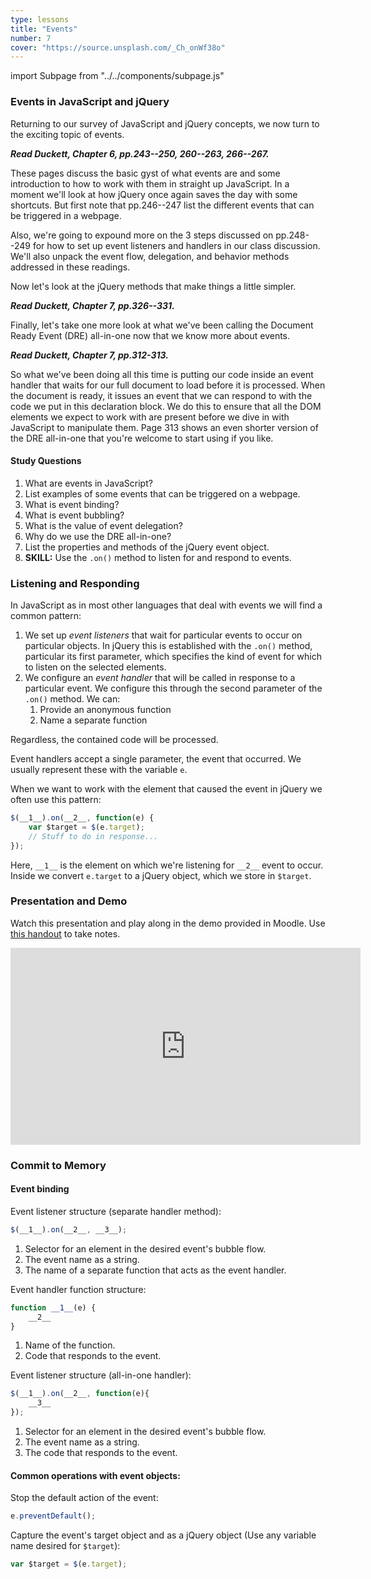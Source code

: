 ```yaml
---
type: lessons
title: "Events"
number: 7
cover: "https://source.unsplash.com/_Ch_onWf38o"
---
```

import Subpage from "../../components/subpage.js"

<Subpage slug="events">

### Events in JavaScript and jQuery

Returning to our survey of JavaScript and jQuery concepts, we now turn to the exciting topic of events.

***Read Duckett, Chapter 6, pp.243--250, 260--263, 266--267.***

These pages discuss the basic gyst of what events are and some introduction to how to work with them in straight up JavaScript. In a moment we'll look at how jQuery once again saves the day with some shortcuts. But first note that pp.246--247 list the different events that can be triggered in a webpage.

Also, we're going to expound more on the 3 steps discussed on pp.248--249 for how to set up event listeners and handlers in our class discussion. We'll also unpack the event flow, delegation, and behavior methods addressed in these readings.

Now let's look at the jQuery methods that make things a little simpler.

***Read Duckett, Chapter 7, pp.326--331.***

Finally, let's take one more look at what we've been calling the Document Ready Event (DRE) all-in-one now that we know more about events.

***Read Duckett, Chapter 7, pp.312-313.***

So what we've been doing all this time is putting our code inside an event handler that waits for our full document to load before it is processed. When the document is ready, it issues an event that we can respond to with the code we put in this declaration block. We do this to ensure that all the DOM elements we expect to work with are present before we dive in with JavaScript to manipulate them. Page 313 shows an even shorter version of the DRE all-in-one that you're welcome to start using if you like.

#### Study Questions

1. What are events in JavaScript?
2. List examples of some events that can be triggered on a webpage.
3. What is event binding?
4. What is event bubbling?
5. What is the value of event delegation?
6. Why do we use the DRE all-in-one?
7. List the properties and methods of the jQuery event object.
8. **SKILL:** Use the `.on()` method to listen for and respond to events.

</Subpage>
<Subpage slug="listening-and-responding">

### Listening and Responding

In JavaScript as in most other languages that deal with events we will find a common pattern:

1. We set up *event listeners* that wait for particular events to occur on particular objects. In jQuery this is established with the `.on()` method, particular its first parameter, which specifies the kind of event for which to listen on the selected elements.
2. We configure an *event handler* that will be called in response to a particular event. We configure this through the second parameter of the `.on()` method. We can:
    1. Provide an anonymous function
    2. Name a separate function

Regardless, the contained code will be processed.

Event handlers accept a single parameter, the event that occurred. We usually represent these with the variable `e`.

When we want to work with the element that caused the event in jQuery we often use this pattern:

```js
$(__1__).on(__2__, function(e) {
    var $target = $(e.target);
    // Stuff to do in response...
});
```

Here, `__1__` is the element on which we're listening for `__2__` event to occur. Inside we convert `e.target` to a jQuery object, which we store in `$target`.

</Subpage>
<Subpage slug="presentation-and-demo">

### Presentation and Demo

Watch this presentation and play along in the demo provided in Moodle. Use [this handout](/docs/vcd-3650-lesson-7.pdf) to take notes.

<iframe width="560" height="315" src="https://www.youtube.com/embed/4RNrTndQZdw" frameborder="0" allowfullscreen></iframe>

</Subpage>
<Subpage slug="commit-to-memory">

### Commit to Memory

#### Event binding

Event listener structure (separate handler method):

```js
$(__1__).on(__2__, __3__);
```

1. Selector for an element in the desired event's bubble flow.
2. The event name as a string.
3. The name of a separate function that acts as the event handler.

Event handler function structure:

```js
function __1__(e) {
    __2__
}
```

1. Name of the function.
2. Code that responds to the event.

Event listener structure (all-in-one handler):

```js
$(__1__).on(__2__, function(e){
    __3__
});
```

1. Selector for an element in the desired event's bubble flow.
2. The event name as a string.
3. The code that responds to the event.

#### Common operations with event objects:

Stop the default action of the event:

```js
e.preventDefault();
```

Capture the event's target object and as a jQuery object (Use any variable name desired for `$target`):

```js
var $target = $(e.target);
```

</Subpage>
